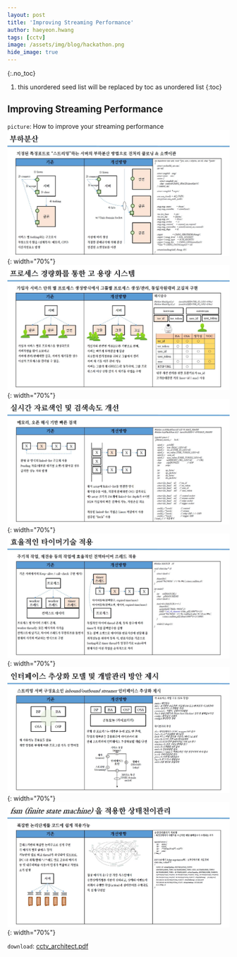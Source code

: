 ```yaml
---
layout: post
title: 'Improving Streaming Performance' 
author: haeyeon.hwang
tags: [cctv]
image: /assets/img/blog/hackathon.png
hide_image: true
---
```


{:.no_toc}
1. this unordered seed list will be replaced by toc as unordered list
{:toc}

## Improving Streaming Performance

`picture`: How to improve your streaming performance  
![img](/assets/img/blog/cctv0.jpg){: width="70%"} 
![img](/assets/img/blog/cctv1.jpg){: width="70%"} 
![img](/assets/img/blog/cctv2.jpg){: width="70%"} 
![img](/assets/img/blog/cctv3.jpg){: width="70%"} 
![img](/assets/img/blog/cctv4.jpg){: width="70%"}
![img](/assets/img/blog/cctv5.jpg){: width="70%"} 

`download`: [cctv_architect.pdf](/assets/doc/cctv_architect.pdf)